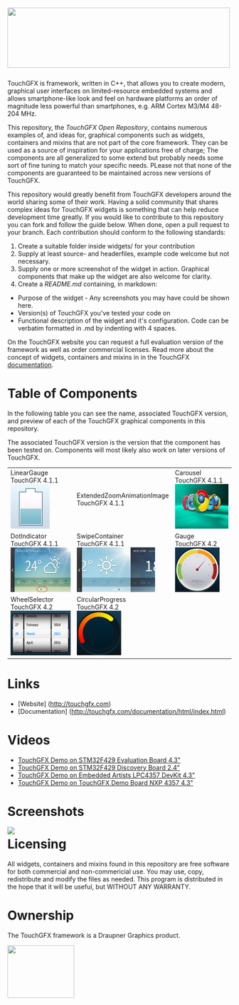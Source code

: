 # <img src="http://touchgfx.com/static/touchgfx_logo_open_rep_small.png" width="500" height="135">

TouchGFX is framework, written in C++, that allows you to create modern, graphical user interfaces on limited-resource embedded systems and allows smartphone-like look and feel on hardware platforms an order of magnitude less powerful than smartphones, e.g. ARM Cortex M3/M4 48-204 MHz.

This repository, the *TouchGFX Open Repository*, contains numerous examples of, and ideas for, graphical components such as widgets, containers and mixins that are not part of the core framework. They can be used as a source of inspiration for your applications free of charge; The components are all generalized to some extend but probably needs some sort of fine tuning to match your specific needs. PLease not that none of the components are guaranteed to be maintained across new versions of TouchGFX. 

This repository would greatly benefit from TouchGFX developers around the world sharing some of their work. Having a solid community that shares complex ideas for TouchGFX widgets is something that can help reduce development time greatly. If you would like to contribute to this repository you can fork and follow the guide below. When done, open a pull request to your branch. Each contribution should conform to the following standards:

 1. Create a suitable folder inside widgets/ for your contribution
 2. Supply at least source- and headerfiles, example code welcome but not necessary.
 2. Supply one or more screenshot of the widget in action. Graphical components that make up the widget are also welcome for clarity.
 3. Create a *README.md* containing, in markdown:
   - Purpose of the widget - Any screenshots you may have could be shown here.
   - Version(s) of TouchGFX you've tested your code on
   - Functional description of the widget and it's configuration. Code can be verbatim formatted in .md by indenting with 4 spaces.

On the TouchGFX website you can request a full evaluation version of the framework as well as order commercial licenses. Read more about the concept of widgets, containers and mixins in  in the TouchGFX [documentation](http://touchgfx.com/documentation/html/index.html).

# Table of Components

In the following table you can see the name, associated TouchGFX version, and preview of each of the TouchGFX graphical components in this repository. 

The associated TouchGFX version is the version that the component has been tested on. Components will most likely also work on later versions of TouchGFX. 

<table style="width:100%">
  <tr>
    <td>LinearGauge <br>TouchGFX 4.1.1<br><img src="widgets/LinearGauge/LinearGaugeThumbnail.png" height="100"></td>
    <td>ExtendedZoomAnimationImage <br>TouchGFX 4.1.1<br> </td> 
    <td>Carousel <br>TouchGFX 4.1.1<br><img src="widgets/Carousel/screenshots/carouselThumbnail.bmp" height="100"></td>
  </tr>
  <tr>
    <td>DotIndicator <br>TouchGFX 4.1.1<br><img src="widgets/DotIndicator/screenshots/img00.bmp" height="100"></td>
    <td>SwipeContainer <br>TouchGFX 4.1.1<br><img src="widgets/SwipeContainer/screenshots/img01.bmp" height="100"></td> 
    <td>Gauge <br>TouchGFX 4.2<br><img src="widgets/Gauge/GaugePressure.png" height="100"></td>
  </tr>
  <tr>
    <td>WheelSelector <br>TouchGFX 4.2<br><img src="widgets/WheelSelector/days_fade_in.png" height="100"></td>
    <td>CircularProgress <br>TouchGFX 4.2<br><img src="widgets/CircularProgress/example.png" height="100"> </td> 
    <td></td>
  </tr>
</table>
 
# Links

* [Website] (http://touchgfx.com)
* [Documentation] (http://touchgfx.com/documentation/html/index.html)

# Videos

* [TouchGFX Demo on STM32F429 Evaluation Board 4.3"](http://www.youtube.com/watch?v=QcKX_Pc6ldU)
* [TouchGFX Demo on STM32F429 Discovery Board 2.4"](http://www.youtube.com/watch?v=j-fgE1hOlbo)
* [TouchGFX Demo on Embedded Artists LPC4357 DevKit 4.3"](http://www.youtube.com/watch?v=OzRpGLfjh1c)
* [TouchGFX Demo on TouchGFX Demo Board NXP 4357 4.3"](http://www.youtube.com/watch?v=dvSK0oXQqfA)

# Screenshots

<img align="left" src="http://touchgfx.com/static/touchgfx_demos.png">

# Licensing

All widgets, containers and mixins found in this repository are free software for both commercial and non-commericial use. You may use, copy, redistribute and modify the files as needed. This program is distributed in the hope that it will be useful, but WITHOUT ANY WARRANTY.

# Ownership

The TouchGFX framework is a Draupner Graphics product.

<img align="left" width="150" height="118" src="http://touchgfx.com/static/draupner_vlogo.png">
